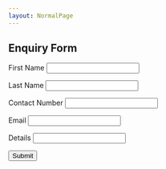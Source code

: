 ```yaml
---
layout: NormalPage
---
```


<div class="w3-container w3-card-4">
  <div class="w3-container w3-light-green">
      <h2 class="w3-text-white w3-center">Enquiry Form</h2>
  </div>
    <form class="w3-container" action="https://formspree.io/xledlzlr" method="POST">
      <p>
      <label>First Name</label>
      <input name="FirstName" class="w3-input" type="text"></p>
      <p>
      <label>Last Name</label>
      <input name="LastName" class="w3-input" type="text"></p>
      <p>
      <p>
      <label>Contact Number</label>
      <input name="ContactNo" class="w3-input" type="text"></p>
      <p>
      <label>Email</label>
      <input name="email" class="w3-input" type="text"></p>
      <p>
      <label>Details</label>
      <input name="Details" class="w3-input" type="text"></p>
      <p><input type="submit" class="w3-small w3-light-green w3-padding-16 w3-button" value="Submit"></p>
    </form>
</div>
